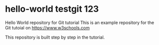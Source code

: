 # hello-world testgit 123
Hello World repository for Git tutorial
This is an example repository for the Git tutoial on https://www.w3schools.com

This repository is built step by step in the tutorial. 
